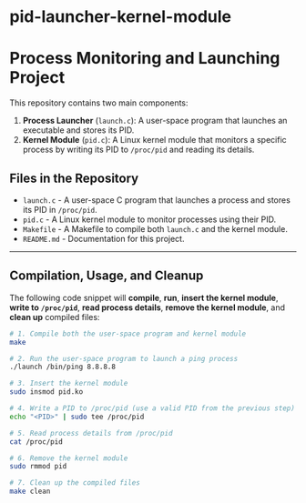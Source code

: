 # pid-launcher-kernel-module
# Process Monitoring and Launching Project

This repository contains two main components:

1. **Process Launcher** (`launch.c`): A user-space program that launches an executable and stores its PID.
2. **Kernel Module** (`pid.c`): A Linux kernel module that monitors a specific process by writing its PID to `/proc/pid` and reading its details.

## Files in the Repository

- `launch.c` - A user-space C program that launches a process and stores its PID in `/proc/pid`.
- `pid.c` - A Linux kernel module to monitor processes using their PID.
- `Makefile` - A Makefile to compile both `launch.c` and the kernel module.
- `README.md` - Documentation for this project.

---

## Compilation, Usage, and Cleanup

The following code snippet will **compile**, **run**, **insert the kernel module**, **write to `/proc/pid`**, **read process details**, **remove the kernel module**, and **clean up** compiled files:

```bash
# 1. Compile both the user-space program and kernel module
make

# 2. Run the user-space program to launch a ping process
./launch /bin/ping 8.8.8.8

# 3. Insert the kernel module
sudo insmod pid.ko

# 4. Write a PID to /proc/pid (use a valid PID from the previous step)
echo "<PID>" | sudo tee /proc/pid

# 5. Read process details from /proc/pid
cat /proc/pid

# 6. Remove the kernel module
sudo rmmod pid

# 7. Clean up the compiled files
make clean
